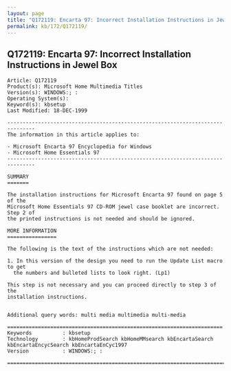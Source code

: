 ```yaml
---
layout: page
title: "Q172119: Encarta 97: Incorrect Installation Instructions in Jewel Box"
permalink: kb/172/Q172119/
---
```


## Q172119: Encarta 97: Incorrect Installation Instructions in Jewel Box

	Article: Q172119
	Product(s): Microsoft Home Multimedia Titles
	Version(s): WINDOWS:; :
	Operating System(s): 
	Keyword(s): kbsetup
	Last Modified: 18-DEC-1999
	
	-------------------------------------------------------------------------------
	The information in this article applies to:
	
	- Microsoft Encarta 97 Encyclopedia for Windows 
	- Microsoft Home Essentials 97 
	-------------------------------------------------------------------------------
	
	SUMMARY
	=======
	
	The installation instructions for Microsoft Encarta 97 found on page 5 of the
	Microsoft Home Essentials 97 CD-ROM jewel case booklet are incorrect. Step 2 of
	the printed instructions is not needed and should be ignored.
	
	MORE INFORMATION
	================
	
	The following is the text of the instructions which are not needed:
	
	1. In this version of the design you need to run the Update List macro to get
	  the numbers and bulleted lists to look right. (Lp1)
	
	This step is not necessary and you can proceed directly to step 3 of the
	installation instructions.
	
	
	Additional query words: multi media multimedia multi-media
	
	======================================================================
	Keywords          : kbsetup 
	Technology        : kbHomeProdSearch kbHomeMMsearch kbEncartaSearch kbEncartaEncycSearch kbEncartaEnCyc1997
	Version           : WINDOWS:; :
	
	=============================================================================
	
